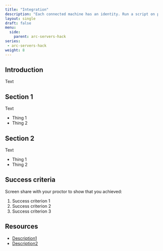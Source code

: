 ```yaml
---
title: "Integration"
description: "Each connected machine has an identity. Run a script on prem that uses Azure Key Vault, Azure Storage and PostgreSQL."
layout: single
draft: false
menu:
  side:
    parent: arc-servers-hack
series:
 - arc-servers-hack
weight: 8
---
```


## Introduction

Text

## Section 1

Text

* Thing 1
* Thing 2

## Section 2

Text

* Thing 1
* Thing 2

## Success criteria

Screen share with your proctor to show that you achieved:

1. Success criterion 1
1. Success criterion 2
1. Success criterion 3

## Resources

* [Description1](https://link)
* [Description2](https://link)
